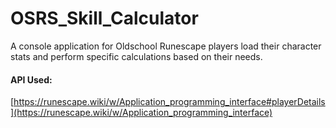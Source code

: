 # OSRS_Skill_Calculator
A console application for Oldschool Runescape players load their character stats and perform specific calculations based on their needs.

#### API Used:
[https://runescape.wiki/w/Application_programming_interface#playerDetails](https://runescape.wiki/w/Application_programming_interface)
